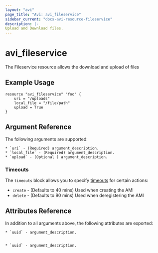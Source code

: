 ```yaml
---
layout: "avi"
page_title: "Avi: avi_fileservice"
sidebar_current: "docs-avi-resource-fileservice"
description: |-
Upload and Download files.
---
```


# avi_fileservice

The Fileservice resource allows the download and upload of files

## Example Usage

```hcl
resource "avi_fileservice" "foo" {
    uri = "/uploads"
    local_file = "/file/path"
    upload = True
}
```

## Argument Reference

The following arguments are supported:

    * `uri` - (Required) argument_description.
    * `local_file` - (Required) argument_description.
    * `upload` - (Optional ) argument_description.
    
    
### Timeouts

The `timeouts` block allows you to specify [timeouts](https://www.terraform.io/docs/configuration/resources.html#timeouts) for certain actions:

* `create` - (Defaults to 40 mins) Used when creating the AMI
* `delete` - (Defaults to 90 mins) Used when deregistering the AMI

## Attributes Reference

In addition to all arguments above, the following attributes are exported:
                        
    * `uuid` - argument_description.

                                                                                                                                                                                                                                                        * `uuid` - argument_description.
                                        
